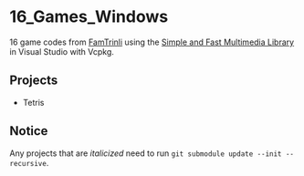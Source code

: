 # 16_Games_Windows

16 game codes from [FamTrinli](https://www.youtube.com/channel/UCC7qpnId5RIQruKDJOt2exw)
using the [Simple and Fast Multimedia Library](https://www.sfml-dev.org/index.php)
in Visual Studio with Vcpkg.

## Projects

-   Tetris

## Notice

Any projects that are _italicized_ need to run
`git submodule update --init --recursive`.
